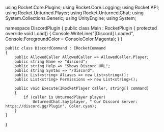 using Rocket.Core.Plugins;
using Rocket.Core.Logging;
using Rocket.API;
using Rocket.Unturned.Player;
using Rocket.Unturned.Chat;
using System.Collections.Generic;
using UnityEngine;
using System;

namespace DiscordPlugin
{
    public class Main : RocketPlugin
    {
        protected override void Load()
        {
            Console.WriteLine("[Discord] Loaded", Console.ForegroundColor = ConsoleColor.Magenta);
        }
    }

    public class DiscordCommand : IRocketCommand
    {
        public AllowedCaller AllowedCaller => AllowedCaller.Player;
        public string Name => "discord";
        public string Help => "Shows Discord URL";
        public string Syntax => "/discord";
        public List<string> Aliases => new List<string>();
        public List<string> Permissions => new List<string>();

        public void Execute(IRocketPlayer caller, string[] command)
        {
            if (caller is UnturnedPlayer player)
                UnturnedChat.Say(player, " Our Discord Server: https://discord.gg/Plugin", Color.cyan);
        }
    }
}
